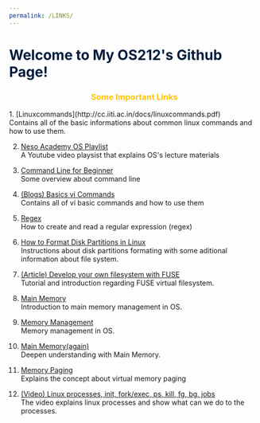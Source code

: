 ```yaml
---
permalink: /LINKS/
---
```


<h1 style="color: #001D3D; font-weight: bold;"> Welcome to My OS212's Github Page! </h1>

<h3 style="color: #FFC300; text-align:center;"> Some Important Links </h3>
1. [Linuxcommands](http://cc.iiti.ac.in/docs/linuxcommands.pdf)<br>
Contains all of the basic informations about common linux commands and how to use them.

2. [Neso Academy OS Playlist](https://youtube.com/playlist?list=PLBlnK6fEyqRiVhbXDGLXDk_OQAeuVcp2O)<br>
A Youtube video playsist that explains OS's lecture materials

3. [Command Line for Beginner](https://ubuntu.com/tutorials/command-line-for-beginners#1-overview)<br>
Some overview about command line

4. [(Blogs) Basics vi Commands](https://www.cs.colostate.edu/helpdocs/vi.html)<br>
Contains all of vi basic commands and how to use them

5. [Regex](https://cheatography.com/davechild/cheat-sheets/regular-expressions/)<br>
How to create and read a regular expression (regex)

6. [How to Format Disk Partitions in Linux](https://phoenixnap.com/kb/linux-format-disk)<br>
Instructions about disk partitions formating with some aditional information about file system.

7. [(Article) Develop your own filesystem with FUSE](https://developer.ibm.com/articles/l-fuse/)<br>
Tutorial and introduction regarding FUSE virtual filesystem.

8. [Main Memory](http://www.compsci.hunter.cuny.edu/~sweiss/course_materials/csci340/slides/chapter09.pdf)<br>
Introduction to main memory management in OS.

9. [Memory Management](https://www2.latech.edu/~box/os/ch08.pdf)<br>
Memory management in OS.

10. [Main Memory(again)](https://www.cs.uic.edu/~jbell/CourseNotes/OperatingSystems/8_MainMemory.html)<br>
Deepen understanding with Main Memory.

11. [Memory Paging](https://wiki.osdev.org/Paging)<br>
Explains the concept about virtual memory paging

12. [(Video) Linux processes, init, fork/exec, ps, kill, fg, bg, jobs](https://www.youtube.com/watch?v=TJzltwv7jJs)<br>
The video explains linux processes and show what can we do to the processes.
